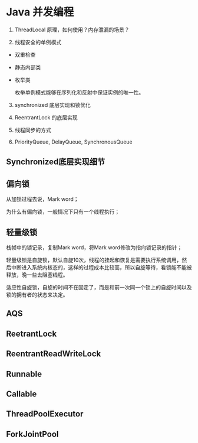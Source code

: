 # Java 并发编程

1. ThreadLocal 原理，如何使用？内存泄漏的场景？

2. 线程安全的单例模式

- 双重检查

- 静态内部类

- 枚举类

  枚举单例模式能够在序列化和反射中保证实例的唯一性。

3. synchronized 底层实现和锁优化

4. ReentrantLock 的底层实现
5. 线程同步的方式
6. PriorityQueue, DelayQueue, SynchronousQueue


## Synchronized底层实现细节

## 偏向锁

从加锁过程去说，Mark word；

为什么有偏向锁，一般情况下只有一个线程执行；

## 轻量级锁

栈帧中的锁记录，复制Mark word，将Mark word修改为指向锁记录的指针；

轻量级锁是自旋锁，默认自旋10次，线程的挂起和恢复是需要执行系统调用，然后中断进入系统内核态的，这样的过程成本比较高，所以自旋等待，看锁能不能被释放，晚一些去阻塞线程。

适应性自旋锁，自旋的时间不在固定了，而是和前一次同一个锁上的自旋时间以及锁的拥有者的状态来决定。

## AQS

## ReetrantLock

## ReentrantReadWriteLock

## Runnable

## Callable

## ThreadPoolExecutor

## ForkJointPool
